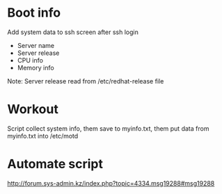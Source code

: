 # Boot info
Add system data to ssh screen after ssh login

* Server name
* Server release
* CPU info
* Memory info

Note: Server release read from /etc/redhat-release file

# Workout
Script collect system info, them save to myinfo.txt, them put data from myinfo.txt into /etc/motd

# Automate script
http://forum.sys-admin.kz/index.php?topic=4334.msg19288#msg19288


